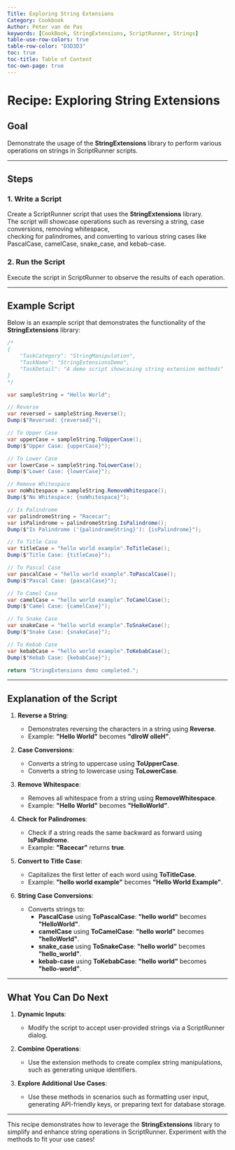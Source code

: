 ```yaml
---
Title: Exploring String Extensions  
Category: Cookbook  
Author: Peter van de Pas  
keywords: [CookBook, StringExtensions, ScriptRunner, Strings]  
table-use-row-colors: true  
table-row-color: "D3D3D3"  
toc: true  
toc-title: Table of Content  
toc-own-page: true  
---
```


# Recipe: Exploring String Extensions  

## Goal  

Demonstrate the usage of the **StringExtensions** library to perform various operations on strings in ScriptRunner scripts.  

---

## Steps  

### 1. Write a Script  

Create a ScriptRunner script that uses the **StringExtensions** library.  
The script will showcase operations such as reversing a string, case conversions, removing whitespace,  
checking for palindromes, and converting to various string cases like PascalCase, camelCase, snake_case, and kebab-case.  

### 2. Run the Script  

Execute the script in ScriptRunner to observe the results of each operation.  

---

## Example Script  

Below is an example script that demonstrates the functionality of the **StringExtensions** library:  

```csharp
/*
{
    "TaskCategory": "StringManipulation",
    "TaskName": "StringExtensionsDemo",
    "TaskDetail": "A demo script showcasing string extension methods"
}
*/

var sampleString = "Hello World";

// Reverse
var reversed = sampleString.Reverse();
Dump($"Reversed: {reversed}");

// To Upper Case
var upperCase = sampleString.ToUpperCase();
Dump($"Upper Case: {upperCase}");

// To Lower Case
var lowerCase = sampleString.ToLowerCase();
Dump($"Lower Case: {lowerCase}");

// Remove Whitespace
var noWhitespace = sampleString.RemoveWhitespace();
Dump($"No Whitespace: {noWhitespace}");

// Is Palindrome
var palindromeString = "Racecar";
var isPalindrome = palindromeString.IsPalindrome();
Dump($"Is Palindrome ('{palindromeString}'): {isPalindrome}");

// To Title Case
var titleCase = "hello world example".ToTitleCase();
Dump($"Title Case: {titleCase}");

// To Pascal Case
var pascalCase = "hello world example".ToPascalCase();
Dump($"Pascal Case: {pascalCase}");

// To Camel Case
var camelCase = "hello world example".ToCamelCase();
Dump($"Camel Case: {camelCase}");

// To Snake Case
var snakeCase = "hello world example".ToSnakeCase();
Dump($"Snake Case: {snakeCase}");

// To Kebab Case
var kebabCase = "hello world example".ToKebabCase();
Dump($"Kebab Case: {kebabCase}");

return "StringExtensions demo completed.";
```  

---

## Explanation of the Script

1. **Reverse a String**:
    - Demonstrates reversing the characters in a string using **Reverse**.
    - Example: **"Hello World"** becomes **"dlroW olleH"**.

2. **Case Conversions**:
    - Converts a string to uppercase using **ToUpperCase**.
    - Converts a string to lowercase using **ToLowerCase**.

3. **Remove Whitespace**:
    - Removes all whitespace from a string using **RemoveWhitespace**.
    - Example: **"Hello World"** becomes **"HelloWorld"**.

4. **Check for Palindromes**:
    - Check if a string reads the same backward as forward using **IsPalindrome**.
    - Example: **"Racecar"** returns **true**.

5. **Convert to Title Case**:
    - Capitalizes the first letter of each word using **ToTitleCase**.
    - Example: **"hello world example"** becomes **"Hello World Example"**.

6. **String Case Conversions**:
    - Converts strings to:
        - **PascalCase** using **ToPascalCase**: **"hello world"** becomes **"HelloWorld"**.
        - **camelCase** using **ToCamelCase**: **"hello world"** becomes **"helloWorld"**.
        - **snake_case** using **ToSnakeCase**: **"hello world"** becomes **"hello_world"**.
        - **kebab-case** using **ToKebabCase**: **"hello world"** becomes **"hello-world"**.

---

## What You Can Do Next

1. **Dynamic Inputs**:
    - Modify the script to accept user-provided strings via a ScriptRunner dialog.

2. **Combine Operations**:
    - Use the extension methods to create complex string manipulations, such as generating unique identifiers.

3. **Explore Additional Use Cases**:
    - Use these methods in scenarios such as formatting user input, generating API-friendly keys, or preparing text for database storage.

---

This recipe demonstrates how to leverage the **StringExtensions** library to simplify and enhance string 
operations in ScriptRunner. Experiment with the methods to fit your use cases!
